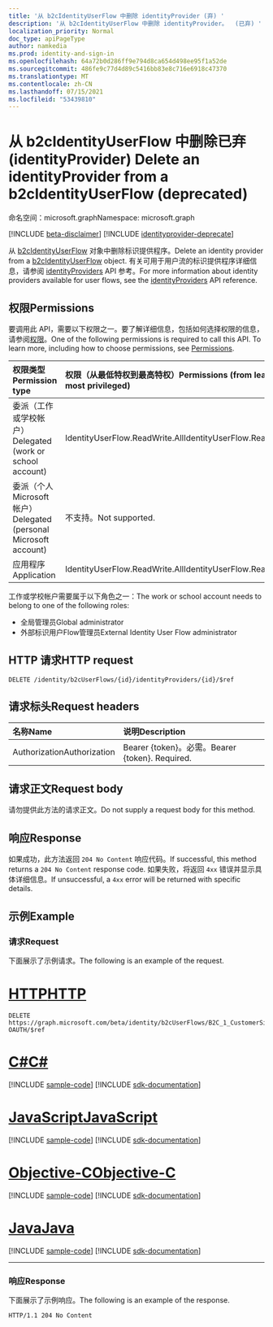 ```yaml
---
title: '从 b2cIdentityUserFlow 中删除 identityProvider (弃) '
description: '从 b2cIdentityUserFlow 中删除 identityProvider。  (已弃) '
localization_priority: Normal
doc_type: apiPageType
author: namkedia
ms.prod: identity-and-sign-in
ms.openlocfilehash: 64a72b0d286ff9e794d8ca654d498ee95f1a52de
ms.sourcegitcommit: 486fe9c77d4d89c5416bb83e8c716e6918c47370
ms.translationtype: MT
ms.contentlocale: zh-CN
ms.lasthandoff: 07/15/2021
ms.locfileid: "53439810"
---
```

# <a name="delete-an-identityprovider-from-a-b2cidentityuserflow-deprecated"></a><span data-ttu-id="7f2ee-104">从 b2cIdentityUserFlow 中删除已弃 (identityProvider) </span><span class="sxs-lookup"><span data-stu-id="7f2ee-104">Delete an identityProvider from a b2cIdentityUserFlow (deprecated)</span></span>

<span data-ttu-id="7f2ee-105">命名空间：microsoft.graph</span><span class="sxs-lookup"><span data-stu-id="7f2ee-105">Namespace: microsoft.graph</span></span>

[!INCLUDE [beta-disclaimer](../../includes/beta-disclaimer.md)]
[!INCLUDE [identityprovider-deprecate](../../includes/identityprovider-deprecate.md)]

<span data-ttu-id="7f2ee-106">从 [b2cIdentityUserFlow](../resources/b2cidentityuserflow.md) 对象中删除标识提供程序。</span><span class="sxs-lookup"><span data-stu-id="7f2ee-106">Delete an identity provider from a [b2cIdentityUserFlow](../resources/b2cidentityuserflow.md) object.</span></span> <span data-ttu-id="7f2ee-107">有关可用于用户流的标识提供程序详细信息，请参阅 [identityProviders](../resources/identityprovider.md) API 参考。</span><span class="sxs-lookup"><span data-stu-id="7f2ee-107">For more information about identity providers available for user flows, see the [identityProviders](../resources/identityprovider.md) API reference.</span></span>

## <a name="permissions"></a><span data-ttu-id="7f2ee-108">权限</span><span class="sxs-lookup"><span data-stu-id="7f2ee-108">Permissions</span></span>

<span data-ttu-id="7f2ee-p103">要调用此 API，需要以下权限之一。要了解详细信息，包括如何选择权限的信息，请参阅[权限](/graph/permissions-reference)。</span><span class="sxs-lookup"><span data-stu-id="7f2ee-p103">One of the following permissions is required to call this API. To learn more, including how to choose permissions, see [Permissions](/graph/permissions-reference).</span></span>

|<span data-ttu-id="7f2ee-111">权限类型</span><span class="sxs-lookup"><span data-stu-id="7f2ee-111">Permission type</span></span>      | <span data-ttu-id="7f2ee-112">权限（从最低特权到最高特权）</span><span class="sxs-lookup"><span data-stu-id="7f2ee-112">Permissions (from least to most privileged)</span></span>              |
|:--------------------|:---------------------------------------------------------|
|<span data-ttu-id="7f2ee-113">委派（工作或学校帐户）</span><span class="sxs-lookup"><span data-stu-id="7f2ee-113">Delegated (work or school account)</span></span>|<span data-ttu-id="7f2ee-114">IdentityUserFlow.ReadWrite.All</span><span class="sxs-lookup"><span data-stu-id="7f2ee-114">IdentityUserFlow.ReadWrite.All</span></span>|
|<span data-ttu-id="7f2ee-115">委派（个人 Microsoft 帐户）</span><span class="sxs-lookup"><span data-stu-id="7f2ee-115">Delegated (personal Microsoft account)</span></span>| <span data-ttu-id="7f2ee-116">不支持。</span><span class="sxs-lookup"><span data-stu-id="7f2ee-116">Not supported.</span></span>|
|<span data-ttu-id="7f2ee-117">应用程序</span><span class="sxs-lookup"><span data-stu-id="7f2ee-117">Application</span></span>| <span data-ttu-id="7f2ee-118">IdentityUserFlow.ReadWrite.All</span><span class="sxs-lookup"><span data-stu-id="7f2ee-118">IdentityUserFlow.ReadWrite.All</span></span>|

<span data-ttu-id="7f2ee-119">工作或学校帐户需要属于以下角色之一：</span><span class="sxs-lookup"><span data-stu-id="7f2ee-119">The work or school account needs to belong to one of the following roles:</span></span>

* <span data-ttu-id="7f2ee-120">全局管理员</span><span class="sxs-lookup"><span data-stu-id="7f2ee-120">Global administrator</span></span>
* <span data-ttu-id="7f2ee-121">外部标识用户Flow管理员</span><span class="sxs-lookup"><span data-stu-id="7f2ee-121">External Identity User Flow administrator</span></span>

## <a name="http-request"></a><span data-ttu-id="7f2ee-122">HTTP 请求</span><span class="sxs-lookup"><span data-stu-id="7f2ee-122">HTTP request</span></span>

<!-- { "blockType": "ignored" } -->

```http
DELETE /identity/b2cUserFlows/{id}/identityProviders/{id}/$ref
```

## <a name="request-headers"></a><span data-ttu-id="7f2ee-123">请求标头</span><span class="sxs-lookup"><span data-stu-id="7f2ee-123">Request headers</span></span>

|<span data-ttu-id="7f2ee-124">名称</span><span class="sxs-lookup"><span data-stu-id="7f2ee-124">Name</span></span>|<span data-ttu-id="7f2ee-125">说明</span><span class="sxs-lookup"><span data-stu-id="7f2ee-125">Description</span></span>|
|:---------------|:----------|
|<span data-ttu-id="7f2ee-126">Authorization</span><span class="sxs-lookup"><span data-stu-id="7f2ee-126">Authorization</span></span>|<span data-ttu-id="7f2ee-p104">Bearer {token}。必需。</span><span class="sxs-lookup"><span data-stu-id="7f2ee-p104">Bearer {token}. Required.</span></span>|

## <a name="request-body"></a><span data-ttu-id="7f2ee-129">请求正文</span><span class="sxs-lookup"><span data-stu-id="7f2ee-129">Request body</span></span>

<span data-ttu-id="7f2ee-130">请勿提供此方法的请求正文。</span><span class="sxs-lookup"><span data-stu-id="7f2ee-130">Do not supply a request body for this method.</span></span>

## <a name="response"></a><span data-ttu-id="7f2ee-131">响应</span><span class="sxs-lookup"><span data-stu-id="7f2ee-131">Response</span></span>

<span data-ttu-id="7f2ee-132">如果成功，此方法返回 `204 No Content` 响应代码。</span><span class="sxs-lookup"><span data-stu-id="7f2ee-132">If successful, this method returns a `204 No Content` response code.</span></span> <span data-ttu-id="7f2ee-133">如果失败，将返回 `4xx` 错误并显示具体详细信息。</span><span class="sxs-lookup"><span data-stu-id="7f2ee-133">If unsuccessful, a `4xx` error will be returned with specific details.</span></span>

## <a name="example"></a><span data-ttu-id="7f2ee-134">示例</span><span class="sxs-lookup"><span data-stu-id="7f2ee-134">Example</span></span>

### <a name="request"></a><span data-ttu-id="7f2ee-135">请求</span><span class="sxs-lookup"><span data-stu-id="7f2ee-135">Request</span></span>

<span data-ttu-id="7f2ee-136">下面展示了示例请求。</span><span class="sxs-lookup"><span data-stu-id="7f2ee-136">The following is an example of the request.</span></span>


# <a name="http"></a>[<span data-ttu-id="7f2ee-137">HTTP</span><span class="sxs-lookup"><span data-stu-id="7f2ee-137">HTTP</span></span>](#tab/http)
<!-- {
  "blockType": "request",
  "name": "delete_b2xUserFlows_identityProviders_1"
}
-->

``` http
DELETE https://graph.microsoft.com/beta/identity/b2cUserFlows/B2C_1_CustomerSignUp/identityProviders/Facebook-OAUTH/$ref
```
# <a name="c"></a>[<span data-ttu-id="7f2ee-138">C#</span><span class="sxs-lookup"><span data-stu-id="7f2ee-138">C#</span></span>](#tab/csharp)
[!INCLUDE [sample-code](../includes/snippets/csharp/delete-b2xuserflows-identityproviders-1-csharp-snippets.md)]
[!INCLUDE [sdk-documentation](../includes/snippets/snippets-sdk-documentation-link.md)]

# <a name="javascript"></a>[<span data-ttu-id="7f2ee-139">JavaScript</span><span class="sxs-lookup"><span data-stu-id="7f2ee-139">JavaScript</span></span>](#tab/javascript)
[!INCLUDE [sample-code](../includes/snippets/javascript/delete-b2xuserflows-identityproviders-1-javascript-snippets.md)]
[!INCLUDE [sdk-documentation](../includes/snippets/snippets-sdk-documentation-link.md)]

# <a name="objective-c"></a>[<span data-ttu-id="7f2ee-140">Objective-C</span><span class="sxs-lookup"><span data-stu-id="7f2ee-140">Objective-C</span></span>](#tab/objc)
[!INCLUDE [sample-code](../includes/snippets/objc/delete-b2xuserflows-identityproviders-1-objc-snippets.md)]
[!INCLUDE [sdk-documentation](../includes/snippets/snippets-sdk-documentation-link.md)]

# <a name="java"></a>[<span data-ttu-id="7f2ee-141">Java</span><span class="sxs-lookup"><span data-stu-id="7f2ee-141">Java</span></span>](#tab/java)
[!INCLUDE [sample-code](../includes/snippets/java/delete-b2xuserflows-identityproviders-1-java-snippets.md)]
[!INCLUDE [sdk-documentation](../includes/snippets/snippets-sdk-documentation-link.md)]

---


### <a name="response"></a><span data-ttu-id="7f2ee-142">响应</span><span class="sxs-lookup"><span data-stu-id="7f2ee-142">Response</span></span>

<span data-ttu-id="7f2ee-143">下面展示了示例响应。</span><span class="sxs-lookup"><span data-stu-id="7f2ee-143">The following is an example of the response.</span></span>

<!-- {
  "blockType": "response",
  "truncated": true
} -->

```http
HTTP/1.1 204 No Content
```
